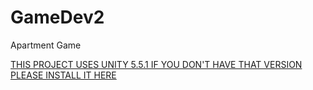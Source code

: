 # GameDev2
Apartment Game

<a href="https://unity3d.com/get-unity/download/archive">THIS PROJECT USES UNITY 5.5.1 IF YOU DON'T HAVE THAT VERSION PLEASE INSTALL IT HERE</a>